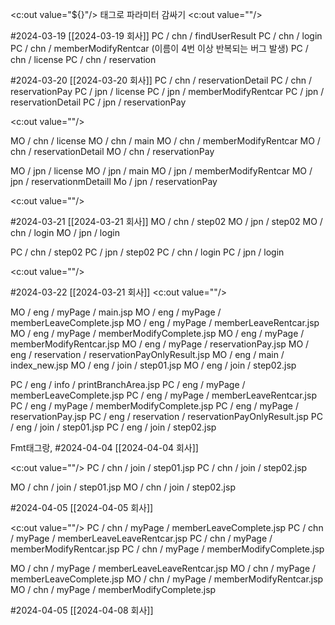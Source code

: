 <c:out value="${}"/> 태그로 파라미터 감싸기
<c:out value=""/>

#2024-03-19 [[2024-03-19 회사]]
PC / chn / findUserResult
PC / chn / login
PC / chn / memberModifyRentcar (이름이 4번 이상 반복되는 버그 발생)
PC / chn / license
PC / chn / reservation

#2024-03-20 [[2024-03-20 회사]]
PC / chn / reservationDetail
PC / chn / reservationPay 
PC / jpn / license
PC / jpn / memberModifyRentcar
PC / jpn / reservationDetail
PC / jpn / reservationPay

<c:out value=""/>

MO / chn / license
MO / chn / main
MO / chn / memberModifyRentcar
MO / chn / reservationDetail 
MO / chn / reservationPay

MO / jpn / license
MO / jpn / main
MO / jpn / memberModifyRentcar
MO / jpn / reservationmDetaill
Mo / jpn / reservationPay

<c:out value=""/>

#2024-03-21  [[2024-03-21 회사]]
MO / chn / step02
MO / jpn / step02
MO / chn / login
MO / jpn / login

PC / chn / step02
PC / jpn / step02
PC / chn / login
PC / jpn / login


<c:out value=""/>

#2024-03-22 [[2024-03-21 회사]]
<c:out value=""/>

MO / eng / myPage / main.jsp
MO / eng / myPage / memberLeaveComplete.jsp
MO / eng / myPage / memberLeaveRentcar.jsp
MO / eng / myPage / memberModifyComplete.jsp
MO / eng / myPage / memberModifyRentcar.jsp
MO / eng / myPage / reservationPay.jsp
MO / eng / reservation / reservationPayOnlyResult.jsp
MO / eng / main / index_new.jsp
MO / eng / join / step01.jsp
MO / eng / join / step02.jsp

PC / eng / info / printBranchArea.jsp
PC / eng / myPage / memberLeaveComplete.jsp
PC / eng / myPage / memberLeaveRentcar.jsp
PC / eng / myPage / memberModifyComplete.jsp
PC / eng / myPage / reservationPay.jsp
PC / eng / reservation / reservationPayOnlyResult.jsp
PC / eng / join / step01.jsp
PC / eng / join / step02.jsp


Fmt태그랑, 
#2024-04-04 [[2024-04-04 회사]]

<c:out value=""/>
PC / chn / join / step01.jsp
PC / chn / join / step02.jsp

MO / chn / join / step01.jsp
MO / chn / join / step02.jsp

#2024-04-05 [[2024-04-05 회사]]

<c:out value=""/>
PC / chn / myPage / memberLeaveComplete.jsp
PC / chn / myPage / memberLeaveLeaveRentcar.jsp
PC / chn / myPage / memberModifyRentcar.jsp
PC / chn / myPage / memberModifyComplete.jsp

MO / chn / myPage / memberLeaveLeaveRentcar.jsp
MO / chn / myPage / memberLeaveComplete.jsp
MO / chn / myPage / memberModifyRentcar.jsp
MO / chn / myPage / memberModifyComplete.jsp


#2024-04-05 [[2024-04-08 회사]]